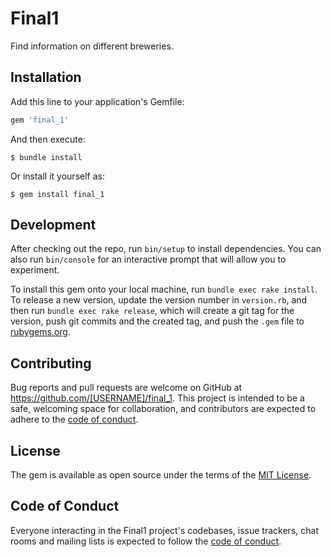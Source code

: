 # Final1

Find information on different breweries.

## Installation

Add this line to your application's Gemfile:

```ruby
gem 'final_1'
```

And then execute:

    $ bundle install

Or install it yourself as:

    $ gem install final_1

## Development

After checking out the repo, run `bin/setup` to install dependencies. You can also run `bin/console` for an interactive prompt that will allow you to experiment.

To install this gem onto your local machine, run `bundle exec rake install`. To release a new version, update the version number in `version.rb`, and then run `bundle exec rake release`, which will create a git tag for the version, push git commits and the created tag, and push the `.gem` file to [rubygems.org](https://rubygems.org).

## Contributing

Bug reports and pull requests are welcome on GitHub at https://github.com/[USERNAME]/final_1. This project is intended to be a safe, welcoming space for collaboration, and contributors are expected to adhere to the [code of conduct](https://github.com/[USERNAME]/final_1/blob/master/CODE_OF_CONDUCT.md).

## License

The gem is available as open source under the terms of the [MIT License](https://opensource.org/licenses/MIT).

## Code of Conduct

Everyone interacting in the Final1 project's codebases, issue trackers, chat rooms and mailing lists is expected to follow the [code of conduct](https://github.com/[USERNAME]/final_1/blob/master/CODE_OF_CONDUCT.md).
